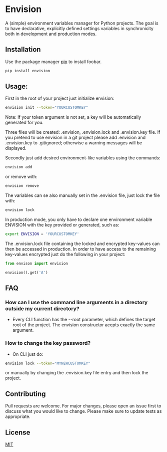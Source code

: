# Envision

A (simple) environment variables manager for Python projects. 
The goal is to have declarative, explicitly defined settings variables in synchronicity both in development and production modes.

## Installation

Use the package manager [pip](https://pip.pypa.io/en/stable/) to install foobar.

```bash
pip install envision
```

## Usage:

First in the root of your project just initialize envision:

```bash
envision init --token="YOURCUSTOMKEY"
```
Note: If your token argument is not set, a key will be automatically generated for you.

Three files will be created: .envision,  .envision.lock and .envision.key file. If you pretend to use envision in a git project please add .envision and .envision.key to .gitignored; otherwise a warning messages will be displayed.

Secondly just add desired environment-like variables using the commands:

```bash
envision add
```

or remove with:

```bash
envision remove
```

The variables can se also manually set in the .envision file, just lock the file with:

```bash
envision lock
````

In production mode, you only have to declare one environment variable ENVISION with the key provided or generated, such as:

```bash
export ENVISION = 'YOURCUSTOMKEY'
```

The .envision.lock file containing the locked and encrypted key-values can then be accessed in production.
In order to have access to the remaining key-values encrypted just do the following in your project:

```python
from envison import envision

envision().get('A')
```

## FAQ

  ### How can I use the command line arguments in a directory outside my current directory?
  
  - Every CLI function has the --root parameter, which defines the target root of the project. 
  The envision constructor acepts exactly the same argument.
  
  ### How to change the key password?
  
  - On CLI just do:
  
  ```bash
  envision lock --token="MYNEWCUSTOMKEY"
  ```
  
  or manually by changing the .envision.key file entry and then lock the project.
  
## Contributing
Pull requests are welcome. For major changes, please open an issue first to discuss what you would like to change.
Please make sure to update tests as appropriate.

## License
[MIT](https://choosealicense.com/licenses/mit/)
